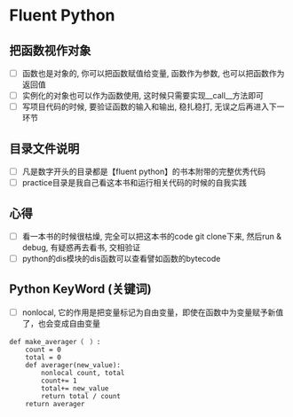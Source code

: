 # Fluent Python
## 把函数视作对象
- [ ] 函数也是对象的, 你可以把函数赋值给变量, 函数作为参数, 也可以把函数作为返回值
- [ ] 实例化的对象也可以作为函数使用, 这时候只需要实现__call__方法即可
- [ ] 写项目代码的时候, 要验证函数的输入和输出, 稳扎稳打, 无误之后再进入下一环节
## 目录文件说明
- [ ] 凡是数字开头的目录都是【fluent python】的书本附带的完整优秀代码
- [ ] practice目录是我自己看这本书和运行相关代码的时候的自我实践
## 心得
- [ ] 看一本书的时候很枯燥, 完全可以把这本书的code git clone下来, 然后run & debug, 有疑惑再去看书, 交相验证
- [ ] python的dis模块的dis函数可以查看譬如函数的bytecode
## Python KeyWord (关键词)
- [ ] nonlocal, 它的作用是把变量标记为自由变量，即使在函数中为变量赋予新值了，也会变成自由变量
```
def make_averager（　）:
    count = 0
    total = 0
    def averager(new_value):
        nonlocal count, total
        count+= 1
        total+= new_value
        return total / count
    return averager
``` 
